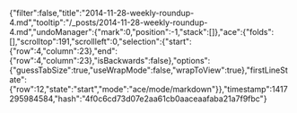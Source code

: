 {"filter":false,"title":"2014-11-28-weekly-roundup-4.md","tooltip":"/_posts/2014-11-28-weekly-roundup-4.md","undoManager":{"mark":0,"position":-1,"stack":[]},"ace":{"folds":[],"scrolltop":191,"scrollleft":0,"selection":{"start":{"row":4,"column":23},"end":{"row":4,"column":23},"isBackwards":false},"options":{"guessTabSize":true,"useWrapMode":false,"wrapToView":true},"firstLineState":{"row":12,"state":"start","mode":"ace/mode/markdown"}},"timestamp":1417295984584,"hash":"4f0c6cd73d07e2aa61cb0aaceaafaba21a7f9fbc"}